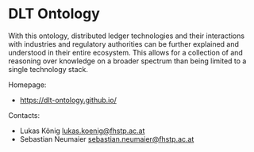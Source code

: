 DLT Ontology
===

With this ontology, distributed ledger technologies and their interactions with industries and regulatory authorities can be further explained and understood in their entire ecosystem. This allows for a collection of and reasoning over knowledge on a broader spectrum than being limited to a single technology stack.

Homepage:
* https://dlt-ontology.github.io/

Contacts: 
* Lukas König <lukas.koenig@fhstp.ac.at>
* Sebastian Neumaier <sebastian.neumaier@fhstp.ac.at>

